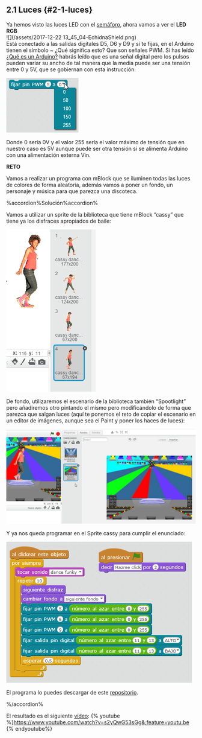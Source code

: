 ## 2.1 Luces {#2-1-luces}

Ya hemos visto las luces LED con el [semáforo](../tema_1_como_utilizar_echidna/12_como_se_programa_echidna_shield.md#1-2-1-programaci-n-gr-fica-con-mblock), ahora vamos a ver el **LED RGB**  
![](/assets/2017-12-22 13_45_04-EchidnaShield.png)  
Está conectado a las salidas digitales D5, D6 y D9 y si te fijas, en el Arduino tienen el símbolo ~ ¿Qué significa esto? Que son señales PWM. Si has leído [¿Qué es un Arduino?](../tema_1_como_utilizar_echidna/11_que_es_echidnashield.md#1-1-1-primero-qu-es-arduino-qu-es-una-shield) habrás leído que es una señal digital pero los pulsos pueden variar su ancho de tal manera que la media puede ser una tensión entre 0 y 5V, que se gobiernan con esta instrucción:

![](/images/image36.png)

Donde 0 sería 0V y el valor 255 sería el valor máximo de tensión que en nuestro caso es 5V aunque puede ser otra tensión si se alimenta Arduino con una alimentación externa Vin.

**RETO**

Vamos a realizar un programa con mBlock que se iluminen todas las luces de colores de forma aleatoria, además vamos a poner un fondo, un personaje y música para que parezca una discoteca.

%accordion%Solución%accordion%



Vamos a utilizar un sprite de la biblioteca que tiene mBlock “cassy” que tiene ya los disfraces apropiados de baile:

![](/images/image77.png)

De fondo, utilizaremos el escenario de la biblioteca también “Spootlight” pero añadiremos otro pintando el mismo pero modificándolo de forma que parezca que salgan luces \(aquí te ponemos el reto de copiar el escenario en un editor de imágenes, aunque sea el Paint y poner los haces de luces\):

![](/images/image27.png)

Y ya nos queda programar en el Sprite cassy para cumplir el enunciado:

![](/images/image54.png)

El programa lo puedes descargar de este [repositorio](https://www.google.com/url?q=https://drive.google.com/drive/folders/1pXcRUqMM7q_UK0QhILd9QwLe8KtPCM5m?usp%3Dsharing&sa=D&ust=1513946282845000&usg=AFQjCNFQB4Zf3zyqNCr_9ynL06x8skFTKg).

%/accordion%

El resultado es el siguiente [vídeo](https://www.google.com/url?q=https://www.youtube.com/watch?v%3Ds2yQwG53sGg%26feature%3Dyoutu.be&sa=D&ust=1513946282845000&usg=AFQjCNHE7oXLQVNlgArzKmpprdUN85NpOw):
{% youtube %}https://www.youtube.com/watch?v=s2yQwG53sGg&;feature=youtu.be  {% endyoutube%}
